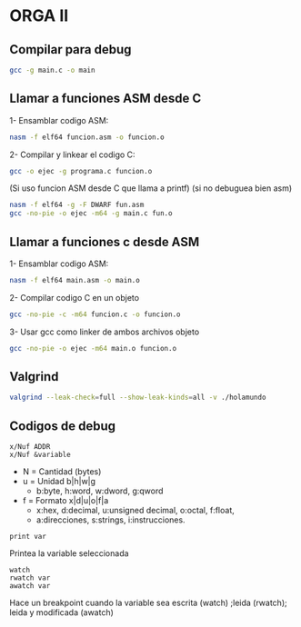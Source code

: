 # ORGA II

## Compilar para debug

```sh
gcc -g main.c -o main
```

## Llamar a funciones ASM desde C

1- Ensamblar codigo ASM:

```sh
nasm -f elf64 funcion.asm -o funcion.o
```

2- Compilar y linkear el codigo C:

```sh
gcc -o ejec -g programa.c funcion.o
```

(Si uso funcion ASM desde C que llama a printf)
(si no debuguea bien asm)
```sh
nasm -f elf64 -g -F DWARF fun.asm
gcc -no-pie -o ejec -m64 -g main.c fun.o
```

## Llamar a funciones c desde ASM

1- Ensamblar codigo ASM:

```sh
nasm -f elf64 main.asm -o main.o
```

2- Compilar codigo C en un objeto

```sh
gcc -no-pie -c -m64 funcion.c -o funcion.o
```
3- Usar gcc como linker de ambos archivos objeto

```sh
gcc -no-pie -o ejec -m64 main.o funcion.o
```

## Valgrind
```sh
valgrind --leak-check=full --show-leak-kinds=all -v ./holamundo
```

## Codigos de debug

```
x/Nuf ADDR
x/Nuf &variable
```
- N = Cantidad (bytes)
- u = Unidad b|h|w|g
	- b:byte, h:word, w:dword, g:qword
- f = Formato x|d|u|o|f|a
	- x:hex, d:decimal, u:unsigned decimal, o:octal, f:float,
	- a:direcciones, s:strings, i:instrucciones.

```
print var
```
Printea la variable seleccionada
```
watch
rwatch var
awatch var
```
Hace un breakpoint cuando la variable sea escrita (watch) ;leida (rwatch); leida y modificada (awatch)
